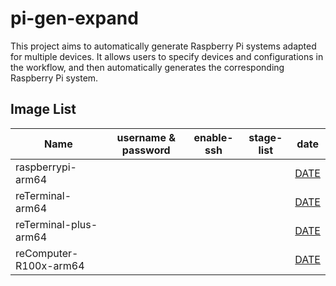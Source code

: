 # pi-gen-expand

This project aims to automatically generate Raspberry Pi systems adapted for multiple devices. It allows users to specify devices and configurations in the workflow, and then automatically generates the corresponding Raspberry Pi system.

## Image List

| Name                  |   username & password   | enable-ssh |                 stage-list                  |      date      |
|-----------------------|-------------------------|------------|---------------------------------------------|----------------|
| raspberrypi-arm64     |                         |            |                                             |   [DATE](NULL) |
| reTerminal-arm64      |                         |            |                                             |   [DATE](NULL) |
| reTerminal-plus-arm64 |                         |            |                                             |   [DATE](NULL) |
| reComputer-R100x-arm64|                         |            |                                             |   [DATE](NULL) |

